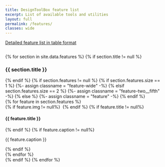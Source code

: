 ```yaml
---
title: DesignToolBox feature list
excerpt: List of available tools and utilities
layout: full
permalink: /features/
classes: wide
---
```

<div class="text-center" style="margin-bottom: 2em;"><a class="btn btn--info" href="/dstlbx/commands">Detailed feature list in table format</a></div>

<div class="feature feature__wrapper">
  {% for section in site.data.features %}
    {% if section.title != null %}
      <div class="grid-row">
        <div class="feature-wide">
          <h3>{{ section.title }}</h3>
        </div>
      </div>
    {% endif %}
      {% if section.features != null %}
        {% if section.features.size == 1 %}
            {%- assign classname = "feature-wide" -%}
        {% elsif section.features.size == 2 %}
            {%- assign classname = "feature-two__fifth" -%}
        {% else %}
            {%- assign classname = "feature" -%}
        {% endif %}
        <div class="grid-row">
        {% for feature in section.features %}
            <div class="{{ classname }}">
            {% if feature.img != null%}
              <img src="{{ feature.img | relative_url }}" alt="">
            {% endif %}
            {% if feature.title != null%}
              <h4>{{ feature.title }}</h4>
            {% endif %}
            {% if feature.caption != null%}
              <p>{{ feature.caption }}</p>
            {% endif %}
            </div>
            {% endfor %}
        </div>
      {% endif %}
  {% endfor %}
</div>
